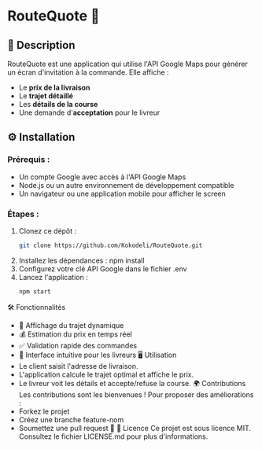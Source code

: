 # RouteQuote 🚀

## 📌 Description
RouteQuote est une application qui utilise l'API Google Maps pour générer un écran d'invitation à la commande. Elle affiche :
- Le **prix de la livraison**
- Le **trajet détaillé**
- Les **détails de la course**
- Une demande d'**acceptation** pour le livreur

## ⚙️ Installation
### Prérequis :
- Un compte Google avec accès à l'API Google Maps
- Node.js ou un autre environnement de développement compatible
- Un navigateur ou une application mobile pour afficher le screen

### Étapes :
1. Clonez ce dépôt :
   ```bash
   git clone https://github.com/Kokodeli/RouteQuote.git
2. Installez les dépendances :
npm install
3. Configurez votre clé API Google dans le fichier .env
4. Lancez l'application :
   ```bash
   npm start

🛠️ Fonctionnalités
- 📍 Affichage du trajet dynamique
- 💰 Estimation du prix en temps réel
- ✅ Validation rapide des commandes
- 🚚 Interface intuitive pour les livreurs
🖥️ Utilisation
- Le client saisit l'adresse de livraison.
- L'application calcule le trajet optimal et affiche le prix.
- Le livreur voit les détails et accepte/refuse la course.
🌍 Contributions
Les contributions sont les bienvenues ! Pour proposer des améliorations :
- Forkez le projet
- Créez une branche feature-nom
- Soumettez une pull request 🚀
📝 Licence
Ce projet est sous licence MIT. Consultez le fichier LICENSE.md pour plus d'informations.
